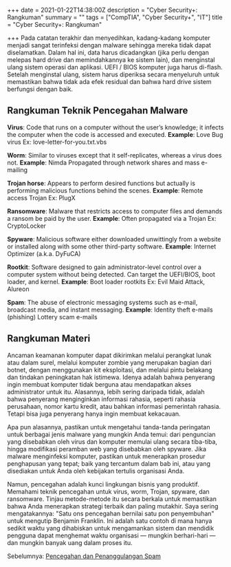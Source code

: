 +++
date = 2021-01-22T14:38:00Z
description = "Cyber Security+: Rangkuman"
summary = ""
tags = ["CompTIA", "Cyber Security+", "IT"]
title = "Cyber Security+: Rangkuman"

+++
Pada catatan terakhir dan menyedihkan, kadang-kadang komputer menjadi sangat terinfeksi dengan malware sehingga mereka tidak dapat diselamatkan. Dalam hal ini, data harus dicadangkan (jika perlu dengan melepas hard drive dan memindahkannya ke sistem lain), dan menginstal ulang sistem operasi dan aplikasi. UEFI / BIOS komputer juga harus di-flash. Setelah menginstal ulang, sistem harus diperiksa secara menyeluruh untuk memastikan bahwa tidak ada efek residual dan bahwa hard drive sistem berfungsi dengan baik.

## Rangkuman Teknik Pencegahan Malware

**Virus**: Code that runs on a computer without the user’s knowledge; it infects the computer when the code is accessed and executed. **Example**: Love Bug virus Ex: love-letter-for-you.txt.vbs

**Worm**: Similar to viruses except that it self-replicates, whereas a virus does not. **Example**: Nimda Propagated through network shares and mass e-mailing

**Trojan horse**: Appears to perform desired functions but actually is performing malicious functions behind the scenes. **Example**: Remote access Trojan Ex: PlugX

**Ransomware**: Malware that restricts access to computer files and demands a ransom be paid by the user. **Example**: Often propagated via a Trojan Ex: CryptoLocker

**Spyware**: Malicious software either downloaded unwittingly from a website or installed along with some other third-party software. **Example**: Internet Optimizer (a.k.a. DyFuCA)

**Rootkit**: Software designed to gain administrator-level control over a computer system without being detected. Can target the UEFI/BIOS, boot loader, and kernel. **Example**: Boot loader rootkits Ex: Evil Maid Attack, Alureon

**Spam**: The abuse of electronic messaging systems such as e-mail, broadcast media, and instant messaging. **Example**: Identity theft e-mails (phishing) Lottery scam e-mails

## Rangkuman Materi

Ancaman keamanan komputer dapat dikirimkan melalui perangkat lunak atau dalam surel, melalui komputer zombie yang merupakan bagian dari botnet, dengan menggunakan kit eksploitasi, dan melalui pintu belakang dan tindakan peningkatan hak istimewa. Idenya adalah bahwa penyerang ingin membuat komputer tidak berguna atau mendapatkan akses administrator untuk itu. Alasannya, lebih sering daripada tidak, adalah bahwa penyerang menginginkan informasi rahasia, seperti rahasia perusahaan, nomor kartu kredit, atau bahkan informasi pemerintah rahasia. Tetapi bisa juga penyerang hanya ingin membuat kekacauan.

Apa pun alasannya, pastikan untuk mengetahui tanda-tanda peringatan untuk berbagai jenis malware yang mungkin Anda temui: dari penguncian yang disebabkan oleh virus dan komputer memulai ulang secara tiba-tiba, hingga modifikasi peramban web yang disebabkan oleh spyware. Jika malware menginfeksi komputer, pastikan untuk menerapkan prosedur penghapusan yang tepat; baik yang tercantum dalam bab ini, atau yang disediakan untuk Anda oleh kebijakan tertulis organisasi Anda.

Namun, pencegahan adalah kunci lingkungan bisnis yang produktif. Memahami teknik pencegahan untuk virus, worm, Trojan, spyware, dan ransomware. Tinjau metode-metode itu secara berkala untuk memastikan bahwa Anda menerapkan strategi terbaik dan paling mutakhir. Saya sering mengatakannya: "Satu ons pencegahan bernilai satu pon penyembuhan" untuk mengutip Benjamin Franklin. Ini adalah satu contoh di mana hanya sedikit waktu yang dihabiskan untuk mengamankan sistem dan mendidik pengguna dapat menghemat waktu organisasi — mungkin berhari-hari — dan mungkin banyak uang dalam proses itu.

Sebelumnya: [Pencegahan dan Penanggulangan Spam](https://hanivan.github.io/blog/modules/comptia-cyber-security+/keamanan-sistem-komputer-bagian-i/cyber-security-pencegahan-dan-penanggulangan-spam/ "Pencegahan dan Penanggulangan Spam")